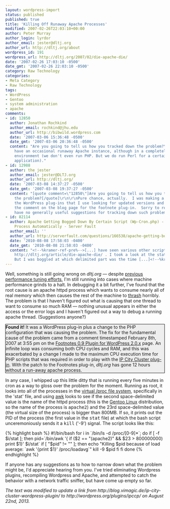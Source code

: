 ```yaml
---
layout: wordpress-import
status: published
published: true
title: 'Killing Off Runaway Apache Processes'
modified: 2007-02-26T22:03:10+00:00
author: Peter Murray
author_login: lyrdor
author_email: jester@dltj.org
author_url: http://dltj.org/about
wordpress_id: 191
wordpress_url: http://dltj.org/2007/02/die-apache-die/
date: '2007-02-26 17:03:10 -0500'
date_gmt: '2007-02-26 22:03:10 -0500'
category: Raw Technology
categories:
- Meta Category
- Raw Technology
tags:
- WordPress
- Gentoo
- system administration
- apache
comments:
- id: 12850
  author: Jonathan Rochkind
  author_email: rochkind@jhu.edu
  author_url: http://bibwild.wordpress.com
  date: '2007-03-06 15:36:48 -0500'
  date_gmt: '2007-03-06 20:36:48 -0500'
  content: "Are you going to tell us how you tracked down the problem?\r\n\r\nI too
    have an occasional runaway Apache instance, although in a completely different
    environment (we don't even run PHP. But we do run Perl for a certain vendor's
    application)."
- id: 12988
  author: the jester
  author_email: jester@DLTJ.org
  author_url: http://dltj.org/
  date: '2007-03-08 14:37:27 -0500'
  date_gmt: '2007-03-08 19:37:27 -0500'
  content: "[quote comment=\"12850\"]Are you going to tell us how you tracked down
    the problem?[/quote]\r\n\r\nPure chance, actually.  I was making a run through
    the WordPress plug-ins that I use looking for updated versions and I ran across
    the comment on the blog page for the footnote plug-in.  Sorry to report that I
    have no generally useful suggestions for tracking down such problems."
- id: 82114
  author: Apache Getting Bogged Down By Certain Script (Wp-Cron.php) - How To Kill
    Process Automatically - Server Fault
  author_email: ''
  author_url: http://serverfault.com/questions/166538/apache-getting-bogged-down-by-certain-script-wp-cron-php-how-to-kill-process
  date: '2010-08-08 17:58:03 -0400'
  date_gmt: '2010-08-08 21:58:03 -0400'
  content: "<!--%kramer-ref-pre%-->[...] have seen various other scripts such as :
    http://dltj.org/article/die-apache-die/ . I took a look at the stat of /proc.
    But I was boggled at which delimited part was the time [...]<!--%kramer-ref-post%-->"
---
```

<p>Well, something is still going wrong on <i>dltj.org</i> &mdash; despite <a href="/article/wordpress-mysql-tuning/">previous performance tuning efforts</a>, I'm still running into cases where machine performance grinds to a halt.  In debugging it a bit further, I've found that the root cause is an apache httpd process which wants to consume nearly all of real memory which then causes the rest of the machine to <a href="http://en.wikipedia.org/wiki/Thrash_%28computer_science%29" title="Wikipedia: Thrash">thrash</a> horribly.  The problem is that I haven't figured out what is causing that one thread to want to consume so much RAM &mdash; nothing unusual appears in either the access or the error logs and I haven't figured out a way to debug a running apache thread.  (Suggestions anyone?)</p>
<div style="border: 1px solid black; color black; background: #EEE">
<strong>Found it!</strong>  It was a WordPress plug-in plus a change to the PHP configuration that was causing the problem.  The fix for the fundamental cause of the problem came from a comment timestamped February 8th, 2007 at 3:55 pm on the <a href="http://www.elvery.net/drzax/2006/02/10/footnotes-0-9-plugin-for-wordpress-2-0-x/" title="http://www.elvery.net/drzax/2006/02/10/footnotes-0-9-plugin-for-wordpress-2-0-x/">Footnotes 0.9 Plugin for WordPress 2.0.x</a> page.  An infinite loop was consuming both CPU cycles and RAM, and this was exacerbated by a change I made to the maximum CPU execution time for PHP scripts that was required in order to play with the <a href="http://wordpress.org/plugins/ipccp/" title="WordPress &rsaquo; Error">IP City Cluster plug-in</a>.  With the patch to the Footnotes plug-in, <i>dltj.org</i> has gone 12 hours without a run-away apache process.
</div>
<p>In any case, I whipped up this little ditty that is running every five minutes in cron as a way to gloss over the problem for the moment.  Running as root, it looks into all of the processes in the <a href="http://en.wikipedia.org/wiki/Procfs" title="Wikipedia: procfs">virtual /proc file system</a>, specifically in the 'stat' file, and using <a href="http://en.wikipedia.org/wiki/AWK_%28programming_language%29" title="Wikipedia: AWK">awk</a> looks to see if the second space-delimited value is the name of the httpd process (this is the <a href="http://www.gentoo.org/" title="Gentoo Linux -- Gentoo Linux News">Gentoo Linux</a> distribution, so the name of the process is <tt>apache2</tt>) and the 23rd space-delimited value (the virtual size of the process) is bigger than 800MB.  If so, it prints out the PID of the process (the first value in the <tt>stat</tt> file) at which the bash script unceremoniously sends it a <tt>kill</tt> ('-9') signal.  The script looks like this:</p>
{% highlight bash %}
#!/bin/bash
for i in `/bin/ls -d /proc/[0-9]*`; do
        if [ -f $i/stat ]; then
                pid=`/bin/awk '{ if ($2 == "(apache2)" &amp;&amp; $23 > 800000000) print $1}' $i/stat`
                if [ "$pid" != "" ]; then
                        echo "Killing $pid because of load average: `awk '{print $1}' /proc/loadavg`"
                        kill -9 $pid
                fi
        fi
done
{% endhighlight %}
<p>If anyone has any suggestions as to how to narrow down what the problem might be, I'd appreciate hearing from you.  I've tried eliminating Wordpress plugins, recompiling Wordpress and Apache, and attempted to catch the behavior with a network traffic sniffer, but have come up empty so far.
<p style="padding:0;margin:0;font-style:italic;">The text was modified to update a link from http://blog.vimagic.de/ip-city-cluster-wordpress-plugin/ to http://wordpress.org/plugins/ipccp/ on August 22nd, 2013.</p>
